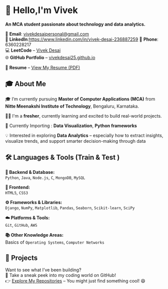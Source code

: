 # 👋 Hello,I'm Vivek  
**An MCA student passionate about technology and data analytics.**  

📧 **Email**: vivekdesaipersonal@gmail.com  
💼 **LinkedIn**:https://www.linkedin.com/in/vivek-desai-236887259
📱 **Phone**: 6360228217  
💻 **LeetCode** – [Vivek Desai](https://leetcode.com/u/vivek252003/)  
🌐 **GitHub Portfolio** – [vivekdesai25.github.io](https://vivekdesai25.github.io/Vivekdesai25/)


📄 **Resume** – [View My Resume (PDF)](https://github.com/Vivekdesai25/Who_i_am/raw/main/vivek%20resume.pdf)


## 🎓 About Me

🎓 I’m currently pursuing **Master of Computer Applications (MCA)** from **Nitte Meenakshi Institute of Technology**, Bengaluru, Karnataka.

🧑‍💻 I'm a **fresher**, currently learning and excited to build real-world projects.

🌱 Currently Importing : **Data Visualization**, **Python frameworks** 

💡 Interested in exploring **Data Analytics** – especially how to extract insights, visualize trends, and support smarter decision-making through data  

## 🛠️ Languages & Tools (Train & Test )

**🧩 Backend & Database:**  
`Python`, `Java`, `Node.js`, `C`, `MongoDB`, `MySQL`  

**🎨 Frontend:**  
`HTML5`, `CSS3`  

**⚙️ Frameworks & Libraries:**  
`Django`, `NumPy`, `Matplotlib`, `Pandas`, `Seaborn`, `Scikit-learn`, `SciPy`  

**☁️ Platforms & Tools:**  
`Git`, `GitHub`, `AWS`  

**📚 Other Knowledge Areas:**  
Basics of `Operating Systems`, `Computer Networks`  

## 📂 Projects 
Want to see what I’ve been building?  
👀 Take a sneak peek into my coding world on GitHub!  
👉 [Explore My Repositories](https://github.com/Vivekdesai25) – You might just find something cool! 😄 
